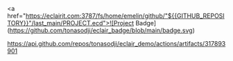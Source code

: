 <a href="https://eclairit.com:3787/fs/home/emelin/github/"${{GITHUB_REPOSITORY}}"/last_main/PROJECT.ecd">![Project Badge](https://github.com/tonasodji/eclair_badge/blob/main/badge.svg)</a>


https://api.github.com/repos/tonasodji/eclair_demo/actions/artifacts/317893901




